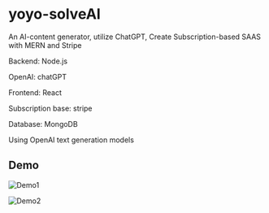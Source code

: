 # yoyo-solveAI

An AI-content generator, utilize ChatGPT, Create Subscription-based SAAS with MERN and Stripe

Backend: Node.js

OpenAI: chatGPT

Frontend: React

Subscription base: stripe

Database: MongoDB

Using OpenAI text generation models

## Demo

![Demo1](/Users/helenahan/Desktop/yoyo-solveAI/assets/Demo1.png)

![Demo2](/Users/helenahan/Desktop/yoyo-solveAI/assets/Demo2.png)
